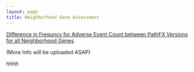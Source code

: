```yaml
---
layout: page
title: Neighborhood Gene Assessment
---
```



[Difference in Frequncy for Adverse Event Count between PathFX Versions for all Neighborhood Genes](https://htmlpreview.github.io/?https://github.com/aryastark5/web_bench/blob/gh-pages/display_files/neighborhood_genes_results/graphs/one.html)



(More Info will be uploaded ASAP)




hhhh